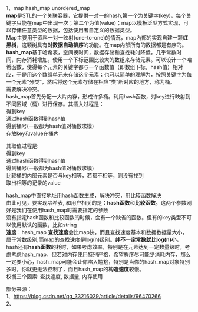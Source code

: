 1、map hash_map unordered_map  
**map**是STL的一个关联容器，它提供一对一的hash,第一个为关键字(key)，每个关键字只能在map中出现一次；第二个为值(value)；map以模板泛型方式实现，可以存储任意类型的数据，包括使用者自定义的数据类型。  
Map主要用于资料一对一映射(one-to-one)的情況，map內部的实现自建一颗**红黑树**，这颗树具有**对数据自动排序**的功能。在map内部所有的数据都是有序的。  
**hash_map**基于哈希表，空间换时间，数据存储和查找耗时降低，几乎常数时间，内存消耗增加。使用一个下标范围比较大的数组来存储元素。可以设计一个哈希函数，使得每个元素的关键字都与一个函数值（即数组下标，hash值）相对应，于是用这个数组单元来存储这个元素；也可以简单的理解为，按照关键字为每一个元素“分类”，然后将这个元素存储在相应“类”所对应的地方，称为桶。  
需要解决冲突。  
hash_map首先分配一大片内存，形成许多桶。利用hash函数，对key进行映射到不同区域（桶）进行保存。其插入过程是：  
得到key  
通过hash函数得到hash值  
得到桶号(一般都为hash值对桶数求模)  
存放key和value在桶内  
  
其取值过程是:  
得到key  
通过hash函数得到hash值  
得到桶号(一般都为hash值对桶数求模)  
比较桶的内部元素是否与key相等，若都不相等，则没有找到  
取出相等的记录的value  
  
hash_map中直接地址用hash函数生成，解决冲突，用比较函数解决   
由此可见，要实现哈希表, 和用户相关的是：**hash函数**和**比较函数**。这两个参数刚好是我们在使用hash_map时需要指定的参数  
没有指定hash函数和比较函数的时候，会有一个缺省的函数。但有的key类型不可以使用默认的函数，比如string  
**速度**：hash_map **查找速度**会比map快，而且查找速度基本和数据数据量大小，属于常数级别;而map的查找速度是log(n)级别。**并不一定常数就比log(n)小**，hash还有**hash函数**的耗时，如果考虑效率，特别是在元素达到一定数量级时，考虑考虑hash_map。但若对内存使用特别严格，希望程序尽可能少消耗内存，那么一定要小心，hash_map可能会让你陷入尴尬，特别是当你的hash_map对象特别多时，你就更无法控制了，而且hash_map的**构造速度**较慢。  
权衡三个因素: 查找速度, 数据量, 内存使用  
  
  
  
  
  
  
  
  
部分来源：  
1、https://blog.csdn.net/qq_33216029/article/details/96470266  
2、
